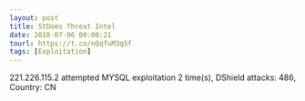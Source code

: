 ```yaml
---
layout: post
title: StDoms Threat Intel
date: 2018-07-06 00:00:21
tourl: https://t.co/nQqfuM3qSf
tags: [Exploitation]
---
```

221.226.115.2 attempted MYSQL exploitation 2 time(s), DShield attacks: 486, Country: CN